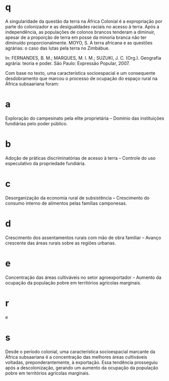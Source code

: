 # q
A singularidade da questão da terra na África Colonial é a expropriação por parte do colonizador e as desigualdades raciais no acesso à terra. Após a independência, as populações de colonos brancos tenderam a diminuir, apesar de a proporção de terra em posse da minoria branca não ter diminuído proporcionalmente. MOYO, S. A terra africana e as questões agrárias: o caso das lutas pela terra no Zimbábue.

In: FERNANDES, B. M.; MARQUES, M. I. M.; SUZUKI, J. C. (Org.). Geografia agrária: teoria e poder. São Paulo: Expressão Popular, 2007.

Com base no texto, uma característica socioespacial e um consequente desdobramento que marcou o processo de ocupação do espaço rural na África subsaariana foram:

# a
Exploração do campesinato pela elite proprietária – Domínio das instituições fundiárias pelo poder público.

# b
Adoção de práticas discriminatórias de acesso à terra – Controle do uso especulativo da propriedade fundiária.

# c
Desorganização da economia rural de subsistência – Crescimento do consumo interno de alimentos pelas famílias camponesas.

# d
Crescimento dos assentamentos rurais com mão de obra familiar – Avanço crescente das áreas rurais sobre as regiões urbanas.

# e
Concentração das áreas cultiváveis no setor agroexportador – Aumento da ocupação da população pobre em territórios agrícolas marginais.

# r
e

# s
Desde o período colonial, uma característica socioespacial marcante da África subsaariana é a concentração das melhores áreas cultiváveis voltadas, preponderantemente, à exportação. Essa tendência prosseguiu após a descolonização, gerando um aumento da ocupação da população pobre em territórios agrícolas marginais.
